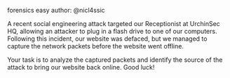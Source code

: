 forensics easy author: @nicl4ssic

A recent social engineering attack targeted our Receptionist at UrchinSec HQ, allowing an attacker to plug in a flash drive to one of our computers. Following this incident, our website was defaced, but we managed to capture the network packets before the website went offline.

Your task is to analyze the captured packets and identify the source of the attack to bring our website back online. Good luck!
